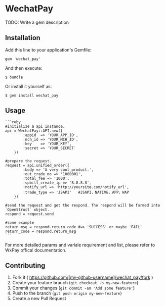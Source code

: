 # WechatPay

TODO: Write a gem description

## Installation

Add this line to your application's Gemfile:

    gem 'wechat_pay'

And then execute:

    $ bundle

Or install it yourself as:

    $ gem install wechat_pay

## Usage
	```ruby
	#initialize a api instance.
	api = WechatPay::API.new({
			:appid  => 'YOUR_APP_ID',
			:mch_id => 'YOUR_MCH_ID',
			:key    => 'YOUR_KEY',
			:secret => 'YOUR_SECRET'
		})

	#prepare the request.
	request = api.unified_order({
			:body => 'A very cool product.', 
			:out_trade_no => '1000001', 
			:total_fee => '1000', 
			:spbill_create_ip => '8.8.8.8', 
			:notify_url => 'http://yoursite.com/notify_url', 
			:trade_type => 'JSAPI'   #JSAPI，NATIVE，APP，WAP
		})
	
	#send the request and get the respond. The respond will be formed into `OpenStruct` object.
	respond = request.send

	#some example 
	return_msg = respond.return_code #=> 'SUCCESS' or maybe 'FAIL'
	return_code = respond.return_msg
	```
	
For more detailed params and variale requirement and list, please refer to WxPay offical documentation.

## Contributing

1. Fork it ( https://github.com/[my-github-username]/wechat_pay/fork )
2. Create your feature branch (`git checkout -b my-new-feature`)
3. Commit your changes (`git commit -am 'Add some feature'`)
4. Push to the branch (`git push origin my-new-feature`)
5. Create a new Pull Request
